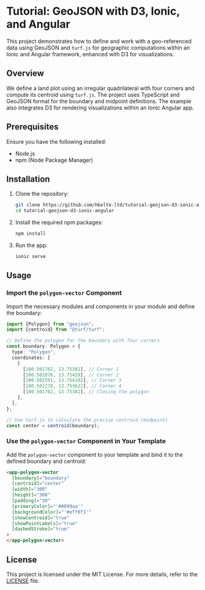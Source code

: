 # Tutorial: GeoJSON with D3, Ionic, and Angular

This project demonstrates how to define and work with a geo-referenced data using GeoJSON and `turf.js` for geographic
computations within an Ionic and Angular framework, enhanced with D3 for visualizations.

## Overview

We define a land plot using an irregular quadrilateral with four corners and compute its centroid using `turf.js`.
The project uses TypeScript and GeoJSON format for the boundary and midpoint definitions. The example also integrates
D3 for rendering visualizations within an Ionic Angular app.

## Prerequisites

Ensure you have the following installed:

- Node.js
- npm (Node Package Manager)

## Installation

1. Clone the repository:

   ```sh
   git clone https://github.com/hbolte-ltd/tutorial-geojson-d3-ionic-angular.git
   cd tutorial-geojson-d3-ionic-angular
   ```

2. Install the required npm packages:

   ```sh
   npm install
   ```

3. Run the app:
   ```sh
   ionic serve
   ```

## Usage

### Import the `polygon-vector` Component

Import the necessary modules and components in your module and define the boundary:

```typescript
import {Polygon} from "geojson";
import {centroid} from "@turf/turf";

// Define the polygon for the boundary with four corners
const boundary: Polygon = {
  type: "Polygon",
  coordinates: [
    [
      [100.501762, 13.75381], // Corner 1
      [100.502076, 13.75429], // Corner 2
      [100.502591, 13.754102], // Corner 3
      [100.502278, 13.753622], // Corner 4
      [100.501762, 13.75381], // Closing the polygon
    ],
  ],
};

// Use turf.js to calculate the precise centroid (midpoint)
const center = centroid(boundary);
```

### Use the `polygon-vector` Component in Your Template

Add the `polygon-vector` component to your template and bind it to the defined boundary and centroid:

```html
<app-polygon-vector
  [boundary]="boundary"
  [centroid]="center"
  [width]="300"
  [height]="300"
  [padding]="30"
  [primaryColor]="'#0099aa'"
  [backgroundColor]="'#eff0f1'"
  [showCentroid]="true"
  [showPointLabels]="true"
  [dashedStroke]="true"
>
</app-polygon-vector>
```

## License

This project is licensed under the MIT License. For more details, refer to the [LICENSE](./LICENSE) file.
